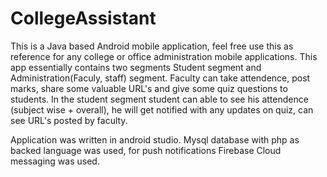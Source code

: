 # CollegeAssistant

This is a Java based Android mobile application, feel free use this as reference for any college or office administration mobile applications.
This app essentially contains two segments Student segment and Administration(Faculy, staff) segment. Faculty can take attendence, post marks, share some valuable URL's and give some quiz questions to students.
In the student segment student can able to see his attendence (subject wise + overall), he will get notified with any updates on quiz, can see URL's posted by faculty.

Application was written in android studio. Mysql database with php as backed language was used, for push notifications Firebase Cloud messaging was used.
